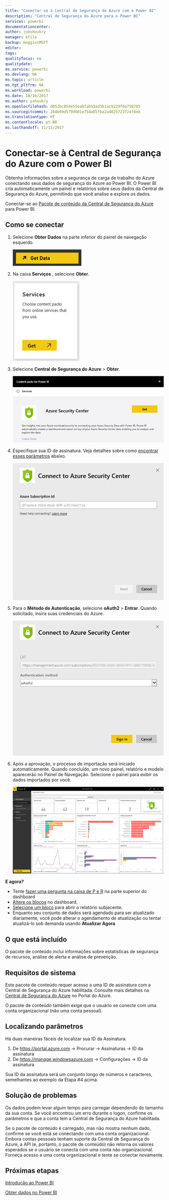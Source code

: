 ```yaml
---
title: "Conectar-se à Central de Segurança do Azure com o Power BI"
description: "Central de Segurança do Azure para o Power BI"
services: powerbi
documentationcenter: 
author: joeshoukry
manager: kfile
backup: maggiesMSFT
editor: 
tags: 
qualityfocus: no
qualitydate: 
ms.service: powerbi
ms.devlang: NA
ms.topic: article
ms.tgt_pltfrm: NA
ms.workload: powerbi
ms.date: 10/16/2017
ms.author: yshoukry
ms.openlocfilehash: d052bc054e55eabfab53ad3b1ac9229f0a750785
ms.sourcegitcommit: 284b09d579d601e754a05fba2a4025723724f8eb
ms.translationtype: HT
ms.contentlocale: pt-BR
ms.lasthandoff: 11/15/2017
---
```

# <a name="connect-to-azure-security-center-with-power-bi"></a>Conectar-se à Central de Segurança do Azure com o Power BI
Obtenha informações sobre a segurança de carga de trabalho do Azure conectando seus dados de segurança do Azure ao Power BI. O Power BI cria automaticamente um painel e relatórios sobre seus dados da Central de Segurança do Azure, permitindo que você analise e explore os dados.

Conectar-se ao [Pacote de conteúdo da Central de Segurança do Azure](https://app.powerbi.com/getdata/services/azure-security-center) para Power BI.

## <a name="how-to-connect"></a>Como se conectar
1. Selecione **Obter Dados** na parte inferior do painel de navegação esquerdo.
   
   ![](media/service-connect-to-azure-security-center/getdata.png)
2. Na caixa **Serviços** , selecione **Obter**.
   
   ![](media/service-connect-to-azure-security-center/services.png)
3. Selecione **Central de Segurança do Azure** \>  **Obter**.
   
   ![](media/service-connect-to-azure-security-center/asc.png)
4. Especifique sua ID de assinatura. Veja detalhes sobre como [encontrar esses parâmetros](#FindingParams) abaixo.
   
   ![](media/service-connect-to-azure-security-center/params.png)
5. Para o **Método de Autenticação**, selecione **oAuth2** \> **Entrar**. Quando solicitado, insira suas credenciais do Azure.
   
    ![](media/service-connect-to-azure-security-center/creds.png)
6. Após a aprovação, o processo de importação será iniciado automaticamente. Quando concluído, um novo painel, relatório e modelo aparecerão no Painel de Navegação. Selecione o painel para exibir os dados importados por você.
   
     ![](media/service-connect-to-azure-security-center/dashboard.png)

**E agora?**

* Tente [fazer uma pergunta na caixa de P e R](service-q-and-a.md) na parte superior do dashboard
* [Altere os blocos](service-dashboard-edit-tile.md) no dashboard.
* [Selecione um bloco](service-dashboard-tiles.md) para abrir o relatório subjacente.
* Enquanto seu conjunto de dados será agendado para ser atualizado diariamente, você pode alterar o agendamento de atualização ou tentar atualizá-lo sob demanda usando **Atualizar Agora**

## <a name="whats-included"></a>O que está incluído
O pacote de conteúdo inclui informações sobre estatísticas de segurança de recursos, análise de alerta e análise de prevenção.

## <a name="system-requirements"></a>Requisitos de sistema
Este pacote de conteúdo requer acesso a uma ID de assinatura com a Central de Segurança do Azure habilitada. Consulte mais detalhes na [Central de Segurança do Azure](https://portal.azure.com/#blade/Microsoft_Azure_Security/SecurityDashboardStartBladeV2) no Portal do Azure.

O pacote de conteúdo também exige que o usuário se conecte com uma conta organizacional (não uma conta pessoal).

<a name="FindingParams"></a>

## <a name="finding-parameters"></a>Localizando parâmetros
Há duas maneiras fáceis de localizar sua ID da Assinatura.

1. De https://portal.azure.com -&gt; Procurar -&gt; Assinaturas -&gt; ID da assinatura
2. De https://manage.windowsazure.com -&gt; Configurações -&gt; ID da assinatura

Sua ID da assinatura será um conjunto longo de números e caracteres, semelhantes ao exemplo da Etapa \#4 acima. 

## <a name="troubleshooting"></a>Solução de problemas
Os dados podem levar algum tempo para carregar dependendo do tamanho da sua conta. Se você encontrou um erro durante o logon, confirme os parâmetros e que a conta tem a Central de Segurança do Azure habilitada.

Se o pacote de conteúdo é carregado, mas não mostra nenhum dado, confirme se você está se conectando com uma conta organizacional. Embora contas pessoais tenham suporte da Central de Segurança do Azure, a API (e, portanto, o pacote de conteúdo) não retorna os valores esperados se o usuário se conecta com uma conta não organizacional. Forneça acesso a uma conta organizacional e tente se conectar novamente.

## <a name="next-steps"></a>Próximas etapas
[Introdução ao Power BI](service-get-started.md)

[Obter dados no Power BI](service-get-data.md)

